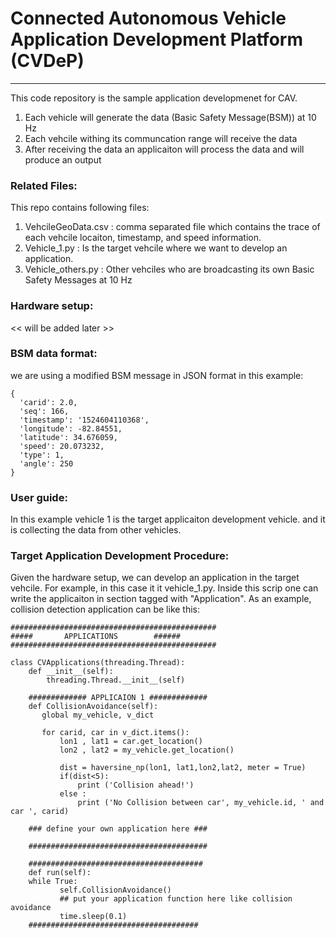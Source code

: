 # Connected Autonomous Vehicle Application Development Platform (CVDeP)
---

This code repository is the sample application developmenet for CAV. 

1. Each vehicle will generate the data (Basic Safety Message(BSM)) at 10 Hz
2. Each vehcile withing its communcation range will receive the data 
3. After receiving the data an applicaiton will process the data and will produce an output

### Related Files:
This repo contains following files:

1. VehcileGeoData.csv : comma separated file which contains the trace of each vehcile locaiton, timestamp, and speed information.
2. Vehicle_1.py : Is the target vehcile where we want to develop an application.
3. Vehicle_others.py : Other vehciles who are broadcasting its own Basic Safety Messages at 10 Hz 

### Hardware setup:

<< will be added later >>
<!-- 
![Alt text](configs/organic_firm_hw_setup.jpg?raw=true "Harware Setup for CAV platfrom")
-->

### BSM data format:

we are using a modified BSM message in JSON format in this example:
```
{
  'carid': 2.0, 
  'seq': 166, 
  'timestamp': '1524604110368', 
  'longitude': -82.84551, 
  'latitude': 34.676059, 
  'speed': 20.073232,
  'type': 1,
  'angle': 250
}
```


### User guide:

In this example vehicle 1 is the target applicaiton development vehicle. and it is collecting the data from other vehicles.

### Target Application Development Procedure:
Given the hardware setup, we can develop an application in the target vehcile. For example, in this case it it vehicle_1.py.
Inside this scrip one can write the applicaiton in section tagged with "Application". As an example, collision detection application can be like this: 

```
##############################################
#####		APPLICATIONS		######
##############################################

class CVApplications(threading.Thread):
    def __init__(self):
        threading.Thread.__init__(self)

    ############# APPLICAION 1 #############
    def CollisionAvoidance(self):
       global my_vehicle, v_dict

       for carid, car in v_dict.items():
           lon1 , lat1 = car.get_location()
           lon2 , lat2 = my_vehicle.get_location()

           dist = haversine_np(lon1, lat1,lon2,lat2, meter = True)
           if(dist<5):
               print ('Collision ahead!')
           else :
               print ('No Collision between car', my_vehicle.id, ' and car ', carid)
    
    ### define your own application here ###
    
    ########################################

    #######################################
    def run(self):
	while True:
           self.CollisionAvoidance()
           ## put your application function here like collision avoidance
           time.sleep(0.1)
    ######################################
```
